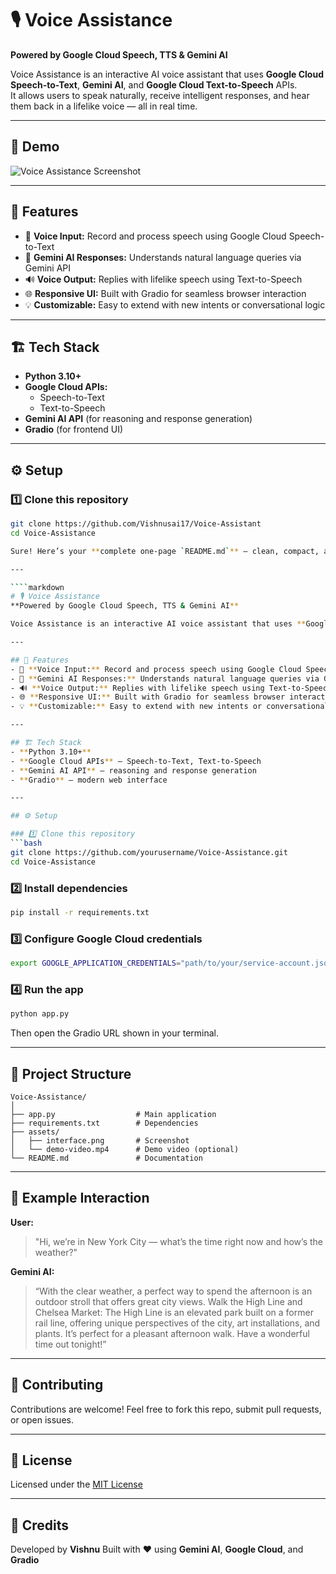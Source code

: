 # 🎙️ Voice Assistance  
**Powered by Google Cloud Speech, TTS & Gemini AI**

Voice Assistance is an interactive AI voice assistant that uses **Google Cloud Speech-to-Text**, **Gemini AI**, and **Google Cloud Text-to-Speech** APIs.  
It allows users to speak naturally, receive intelligent responses, and hear them back in a lifelike voice — all in real time.

---

## 🚀 Demo  
![Voice Assistance Screenshot](https://github.com/Vishnusai17/Voice-Assistant/issues/2)

---

## 🧠 Features  
- 🎤 **Voice Input:** Record and process speech using Google Cloud Speech-to-Text  
- 🤖 **Gemini AI Responses:** Understands natural language queries via Gemini API  
- 🔊 **Voice Output:** Replies with lifelike speech using Text-to-Speech  
- 🌐 **Responsive UI:** Built with Gradio for seamless browser interaction  
- 💡 **Customizable:** Easy to extend with new intents or conversational logic  

---

## 🏗️ Tech Stack  
- **Python 3.10+**  
- **Google Cloud APIs:**  
  - Speech-to-Text  
  - Text-to-Speech  
- **Gemini AI API** (for reasoning and response generation)  
- **Gradio** (for frontend UI)  

---

## ⚙️ Setup  

### 1️⃣ Clone this repository  
```bash
git clone https://github.com/Vishnusai17/Voice-Assistant
cd Voice-Assistance

Sure! Here’s your **complete one-page `README.md`** — clean, compact, and ready to copy directly into your GitHub repo 👇

---

````markdown
# 🎙️ Voice Assistance  
**Powered by Google Cloud Speech, TTS & Gemini AI**

Voice Assistance is an interactive AI voice assistant that uses **Google Cloud Speech-to-Text**, **Gemini AI**, and **Google Cloud Text-to-Speech** APIs. It allows users to speak naturally, receive intelligent responses, and hear them back in a lifelike voice — all in real time.

---

## 🧠 Features  
- 🎤 **Voice Input:** Record and process speech using Google Cloud Speech-to-Text  
- 🤖 **Gemini AI Responses:** Understands natural language queries via Gemini API  
- 🔊 **Voice Output:** Replies with lifelike speech using Text-to-Speech  
- 🌐 **Responsive UI:** Built with Gradio for seamless browser interaction  
- 💡 **Customizable:** Easy to extend with new intents or conversational logic  

---

## 🏗️ Tech Stack  
- **Python 3.10+**  
- **Google Cloud APIs** – Speech-to-Text, Text-to-Speech  
- **Gemini AI API** – reasoning and response generation  
- **Gradio** – modern web interface  

---

## ⚙️ Setup  

### 1️⃣ Clone this repository  
```bash
git clone https://github.com/yourusername/Voice-Assistance.git
cd Voice-Assistance
````

### 2️⃣ Install dependencies

```bash
pip install -r requirements.txt
```

### 3️⃣ Configure Google Cloud credentials

```bash
export GOOGLE_APPLICATION_CREDENTIALS="path/to/your/service-account.json"
```

### 4️⃣ Run the app

```bash
python app.py
```

Then open the Gradio URL shown in your terminal.

---

## 📁 Project Structure

```
Voice-Assistance/
│
├── app.py                  # Main application
├── requirements.txt        # Dependencies
├── assets/
│   ├── interface.png       # Screenshot
│   └── demo-video.mp4      # Demo video (optional)
└── README.md               # Documentation
```

---

## 🧩 Example Interaction

**User:**

> "Hi, we’re in New York City — what’s the time right now and how’s the weather?"

**Gemini AI:**

> “With the clear weather, a perfect way to spend the afternoon is an outdoor stroll that offers great city views. Walk the High Line and Chelsea Market: The High Line is an elevated park built on a former rail line, offering unique perspectives of the city, art installations, and plants. It’s perfect for a pleasant afternoon walk.
Have a wonderful time out tonight!”

---

## 🤝 Contributing

Contributions are welcome!
Feel free to fork this repo, submit pull requests, or open issues.

---

## 📜 License

Licensed under the [MIT License](LICENSE)

---

## 🌟 Credits

Developed by **Vishnu**
Built with ❤️ using **Gemini AI**, **Google Cloud**, and **Gradio**
```

